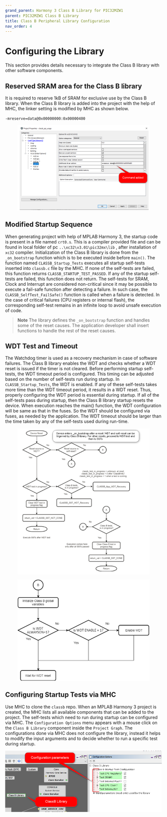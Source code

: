 ```yaml
---
grand_parent: Harmony 3 Class B Library for PIC32MZW1
parent: PIC32MZW1 Class B Library
title: Class B Peripheral Library Configuration
nav_order: 4
---
```


# Configuring the Library

This section provides details necessary to integrate the Class B library with other software components.

## Reserved SRAM area for the Class B library

It is required to reserve 1kB of SRAM for exclusive use by the Class B library.
When the Class B library is added into the project with the help of MHC, the linker setting is modified by MHC as shown below.

`-mreserve=data@0x00000000:0x00000400`

<figure align="center">
<img src="./images/xc32_ld_SRAM_Reserve.png"/>
</figure>


## Modified Startup Sequence

When generating project with help of MPLAB Harmony 3, the startup code is present in a file named `crt0.s`. This is a compiler provided file and can be found in local folder of pc `..\xc32\v3.01\pic32mx\lib` , after installation of `xc32` compiler.
Initialization of the Class B library is done from the `_on_bootstrap` function which is
to be executed inside before `main()`. The function named `CLASSB_Startup_Tests` executes all startup self-tests
inserted into `classb.c` file by the MHC. If none of the self-tests are failed, this function returns `CLASSB_STARTUP_TEST_PASSED`.
If any of the startup self-tests are failed, this function does not return.
The self-tests for SRAM, Clock and Interrupt are considered non-critical since it may be possible to execute
a fail-safe function after detecting a failure. In such case, the `CLASSB_SelfTest_FailSafe()` function is
called when a failure is detected. In the case of critical failures (CPU registers or internal flash),
the corresponding self-test remains in an infinite loop to avoid unsafe execution of code.

> **Note** The library defines the `_on_bootstrap` function and handles some of the reset causes. The application developer shall insert functions to handle the rest of the reset causes.


## WDT Test and Timeout

The Watchdog timer is used as a recovery mechanism in case of software failures.
The Class B library enables the WDT and checks whether a WDT reset is issued if the timer is not cleared. Before performing startup self-tests, the WDT timeout period is configured. This timing can be adjusted based on the number of self-tests run during startup.
In `CLASSB_Startup_Tests`, the WDT is enabled.
If any of these self-tests takes more time than the WDT timeout period, it results in a WDT reset.
Thus, properly configuring the WDT period is essential during startup.
If all of the self-tests pass during startup, then the Class B library startup resets the device.
When execution reaches the main() function, the WDT configuration will be same as that in the fuses.
So the WDT should be configured via fuses, as needed by the application.
The WDT timeout should be larger than the time taken by any of the self-tests used during run-time.

<figure align="center">
<img src="./images/WDT_STARTUP_A.png"/>
</figure>

<figure align="center">
<img src="./images/WDT_STARTUP_B.png"/>
</figure>



## Configuring Startup Tests via MHC

Use MHC to clone the `classb` repo. When an MPLAB Harmony 3 project is created, the MHC lists all available
components that can be added to the project. The self-tests which need to run during startup can be configured via MHC.
The `Configuration Options` menu appears with a mouse click on the `Class B Library` component inside
the `Project Graph`. The configurations done via MHC does not configure the library, instead it helps to modify
the input arguments and to decide whether to run a specific test during startup.

![](./images/MHC_project_graph.png)